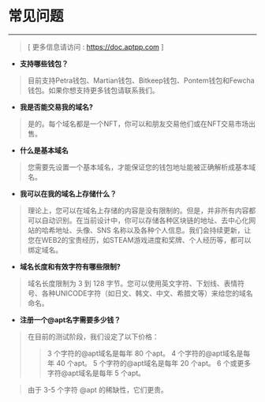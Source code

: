 # 常见问题
- - -

> [ 更多信息请访问 : <https://doc.aptpp.com> ]

* **支持哪些钱包？**
> 目前支持Petra钱包、Martian钱包、Bitkeep钱包、Pontem钱包和Fewcha钱包。如果你想支持更多钱包请联系我们。

* **我是否能交易我的域名?**
> 是的。每个域名都是一个NFT，你可以和朋友交易他们或在NFT交易市场出售。


* **什么是基本域名**
> 您需要先设置一个基本域名，才能保证您的钱包地址能被正确解析成基本域名。

* **我可以在我的域名上存储什么？**
> 理论上，您可以在域名上存储的内容是没有限制的。但是，并非所有内容都可以自动识别。在当前设计中，你可以存储各种区块链的地址、去中心化网站的哈希地址、头像、SNS 名称以及各种个人信息。我们会持续更新，让您在WEB2的宝贵经历，如STEAM游戏进度和奖牌、个人经历等，都可以绑定域名。

* **域名长度和有效字符有哪些限制?**
> 域名长度限制为 3 到 128 字节。您可以使用英文字符、下划线、表情符号、各种UNICODE字符（如日文、韩文、中文、希腊文等）来给您的域名命名。

* **注册一个@apt名字需要多少钱？**
> 在目前的测试阶段，我们设定了以下价格：
>> 3 个字符的@apt域名是每年 80 个apt。
>> 4 个字符的@apt域名是每年 40 个apt。
>> 5 个字符的@apt域名是每年 20 个apt。
>> 6 个或更多字符@apt域名是每年 5 个apt。

> 由于 3-5 个字符 @apt 的稀缺性，它们更贵。